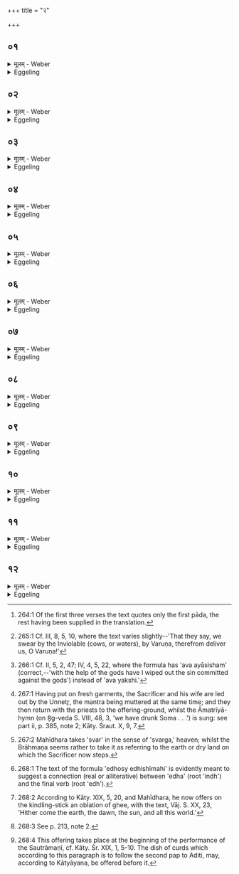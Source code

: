 +++
title = "२"

+++

##  ०१
<details><summary>मूलम् - Weber</summary>

अवभृथ᳘मिष्ट्वा᳘ यन्ति ॥  
अवभृथं वै सो᳘मेनेष्ट्वा᳘ यन्ति सो᳘म एष य᳘त्सौत्रामणी᳟ ॥
</details>

<details><summary>Eggeling</summary>

1. Having performed the sacrifice they betake themselves to the purificatory bath; for after a Soma-sacrifice they do betake themselves to the purificatory bath, and the Sautrāmaṇī is the same as the Soma (sacrifice).
</details>

##  ०२
<details><summary>मूलम् - Weber</summary>

य᳘द्देवा देवहे᳘डनमि᳘ति ॥  
देव᳘कृतादेॗवैनमे᳘नसो मुञ्चति य᳘दि दि᳘वा य᳘दि न᳘क्तमि᳘ति य᳘देॗवाहोरात्रा᳘भ्यामे᳘नः करो᳘ति त᳘स्मादेॗवैनं मुञ्चति य᳘दि जा᳘ग्रद्य᳘दि स्व᳘प्नऽइ᳘ति मनुॗष्या वै᳘ जागरितं᳘ पित᳘रः सुप्तं᳘ मनुष्यकिल्विषा᳘च्चैॗवैनं पितृकिल्विषा᳘च्च मुञ्चति ॥
</details>

<details><summary>Eggeling</summary>

2. [He plunges the mash-pot into the water, with Vāj. S. XX, 14-18 [^egg_660],] 'Whatever contumely

[^egg_660]: 264:1 Of the first three verses the text quotes only the first pāda, the rest having been supplied in the translation.

against the gods, O divine gods, we have committed, from that sin may Agni deliver me; may he deliver me from all trouble!'--he thereby delivers him from the sin committed against the gods.--'Whether by day, whether by night we have committed sins, from that sin may Vāyu deliver me; may he deliver me from all trouble!'--he thereby delivers him from whatever sin he commits by day and night.---'Whether waking, whether in sleep we have committed sins, from that sin may Sūrya deliver me; may he deliver me from all trouble!'--what is awake is men, and what is asleep is the Fathers: he thus delivers him from guilt against men and Fathers.
</details>

##  ०३
<details><summary>मूलम् - Weber</summary>

यद्ग्रा᳘मे यद᳘रण्यऽइ᳘ति ॥  
ग्रा᳘मे वा ह्य᳘रण्ये वै᳘नः क्रियते त᳘स्मादेॗवैनं मुञ्चति य᳘त्सभा᳘यामि᳘ति सॗभ्यादेॗवैनमे᳘नसो मुञ्चति य᳘दिन्द्रियऽइ᳘ति दै᳘वादेॗवैनमे᳘नसो मुञ्चति य᳘छूद्रे यद᳘र्ये यदे᳘नश्चकृमा᳘ वयं यदेकस्या᳘धि ध᳘र्मणि त᳘स्यावय᳘जनमसी᳘ति स᳘र्वस्मादेॗवैनमेत᳘स्मादे᳘नसो मुञ्चति ॥
</details>

<details><summary>Eggeling</summary>

3. 'Whatever sin we have committed in the village, in the forest'--for either in the village or in the forest sin is committed: therefrom he delivers him;--'whatever in the assembly'--from the sin of the assembly he thereby delivers him;--'whatever in our organs of sense'--from the sin against the gods he thereby delivers him;--'whatever against the Śūdra or the Arya, whatever against the right of any one, thereof thou art the expiation,'--from all that sin he thereby delivers him.
</details>

##  ०४
<details><summary>मूलम् - Weber</summary>

यदा᳘पो अघ्न्या इ᳘ति ॥  
वरुणे᳘ति श᳘पामहे त᳘तो वरुण नो मुञ्चे᳘ति वरुॗण्यादेॗवैनमे᳘नसो मुञ्चत्य᳘वभृथ निचुम्पुण निचेरु᳘रसि निचुम्पुण इ᳘ति यो᳘ ह वा᳘ऽअय᳘मपा᳘मावर्तः स᳘ हावभृथः स᳘ हैष व᳘रुणस्य पुत्रो᳘ वा भ्रा᳘ता वा त᳘मेॗवैत᳘त्स्तौत्य᳘व देवै᳘र्देव᳘कृतमे᳘नो यक्षी᳘ति देव᳘कृतमेवैनो᳘ऽवयजते᳘ऽव म᳘र्त्यैर्म᳘र्त्यकृतमि᳘ति म᳘र्त्यकृतमेवैनो᳘ऽवयजते पुरुरा᳘व्णो देव रिष᳘स्पाही᳘ति स᳘र्वाभ्यो मा᳘र्तिभ्यो गोपाये᳘त्येॗवैत᳘दाह ॥
</details>

<details><summary>Eggeling</summary>

4. 'That we swear by the Inviolable Waters [^egg_661], by Varuṇa, therefrom deliver us, O Varuṇa!'--he thereby delivers him from sin against Varuṇa.[He then immerses the pot, with Vāj. S. XII, 18; 19,]

[^egg_661]: 265:1 Cf. III, 8, 5, 10, where the text varies slightly--'That they say, we swear by the Inviolable (cows, or waters), by Varuṇa, therefrom deliver us, O Varuṇa!'

 'O laving bath, laving thou glidest along,'--the bath, indeed, is that whirlpool (now produced) in the water, and that indeed is either Varuṇa's son or brother: it is him he thereby praises;--'with the help of the gods have I expiated [^egg_662] the sin committed against gods,'--he thereby expiates the sin committed against gods;--'with the help of mortals that committed against mortals,'--he thereby expiates the sin committed against mortals;--'preserve me, O God, from injury from the fiercely-howling (demon)!' whereby he means to say, 'Protect me against all inflictions!'

[^egg_662]: 266:1 Cf. II, 5, 2, 47; IV, 4, 5, 22, where the formula has 'ava ayāsisham' (correct,--'with the help of the gods have I wiped out the sin committed against the gods') instead of 'ava yakshi.'
</details>

##  ०५
<details><summary>मूलम् - Weber</summary>

समुद्रे᳘ ते हृ᳘दयमॗप्स्वन्तरि᳟ति ॥  
आ᳘पो वै᳘ समुद्रो र᳘सो वाऽआ᳘पस्त᳘देनमेते᳘न र᳘सेन स᳘ᳫं᳘सृजति सं᳘ त्वा विशन्त्वो᳘षधीरुता᳘प इ᳘ति त᳘देनमेते᳘नोभ᳘येन र᳘सेन स᳘ᳫं᳘सृजति यश्चौ᳘षधिषु य᳘श्चाप्सु द्वौ᳘ विक्रमाऽउ᳘दङ्ङुत्क्रामत्येता᳘वती वै᳘ मनुॗष्ये जूतिर्या᳘वान्विक्रमस्तद्या᳘वत्येॗवास्मिन्जूतिस्त᳘यैव᳘ पाप्मा᳘नं वि᳘जहाति ॥
</details>

<details><summary>Eggeling</summary>

5. 'In the ocean, in the waters, is thy heart,'--for the ocean is the waters, and water is sap: with that sap he thus supplies him;--'may the plants and waters unite with thee!'--he thereby supplies him with both kinds of sap, that which is in plants, and that which is in water--He goes two steps northward from out (of the water); for as much as the step is the briskness in man: with what briskness there is in him he thus leaves evil behind him.
</details>

##  ०६
<details><summary>मूलम् - Weber</summary>

सुमित्रिया᳘ न आ᳘प ओ᳘षधयः सन्त्वि᳘ति ॥  
अञ्जलि᳘नाप उ᳘पाचति व᳘ज्रो वाऽआ᳘पो व᳘ज्रेणैॗवैत᳘न्मित्रधे᳘यं कुरुते दुर्मित्रियास्त᳘स्मै सन्तुॗ योऽस्मान्द्वे᳘ष्टि यं᳘ च वयं᳘ द्विष्म इ᳘ति या᳘मस्य दि᳘शं द्वे᳘ष्यः स्यात्तां दि᳘शं प᳘रासिञ्चेत्ते᳘नैव तं प᳘राभावयति ॥
</details>

<details><summary>Eggeling</summary>

6. With, 'May the waters and plants be friendly unto us!' he takes water in his joined hands; for water is a thunderbolt: he thus makes a covenant with the thunderbolt;--and with, 'May they he unfriendly unto him who hateth us, and whom we hate!' let him sprinkle it in whatever direction he who is hateful to him may be, and he thereby discomfits him.
</details>

##  ०७
<details><summary>मूलम् - Weber</summary>

द्रुपदा᳘दिव मुमुचानः᳘ ॥  
स्विन्नः᳘ स्नातो म᳘लादिव पूतं᳘ पवि᳘त्रेणेवा᳘ज्यमा᳘पः शुन्धन्तु मै᳘नस इ᳘ति वासो᳘ऽपप्लावयति य᳘थेषी᳘कां मु᳘ञ्जाद्विवृहे᳘देव᳘मेनᳫं स᳘र्वस्मात्पाप्म᳘नो वि᳘वृहति स्ना᳘ति त᳘म एवा᳘पहते ॥
</details>

<details><summary>Eggeling</summary>

7. With (Vāj. S. XX, 20), 'As one set free (is liberated) from the stake, as he who sweateth

 (is cleansed) from filth by bathing, as the ghee is purified by the strainer, so may the waters cleanse me from sin!' he causes his garment to float away: even as one would pluck out a reed from its sheath, so he plucks him from out all evil. He bathes, and (thereby) drives the darkness (of sin) from himself.
</details>

##  ०८
<details><summary>मूलम् - Weber</summary>

उ᳘द्वयं त᳘मसस्परी᳘ति ॥  
पाप्मा वै त᳘मः पाप्मा᳘नमेव तमो᳘ऽपहतेॗ स्वः प᳘श्यन्त उ᳘त्तरमि᳘त्ययं वै᳘ लोॗकोऽद्भ्य उ᳘त्तरोऽस्मि᳘न्नेव᳘ लोके प्र᳘तितिष्ठति देवं᳘ देवत्रा सू᳘र्यम᳘गन्म ज्यो᳘तिरुत्तममि᳘ति स्वर्गो वै᳘ लोकः सू᳘र्यो ज्यो᳘तिरुत्तम᳘ᳫं᳘ स्वर्ग᳘ऽएव᳘ लोॗकेऽन्ततः प्र᳘तितिष्ठत्य᳘नपेक्षमे᳘त्याहवनी᳘यमु᳘पतिष्ठते ॥
</details>

<details><summary>Eggeling</summary>

8. [He comes out [^egg_663], with Vāj. S. XX, 21,] 'From out of the gloom have we risen,'--gloom is evil: it is gloom, evil, he thus keeps away;--'beholding the higher light [^egg_664],'--this (terrestrial) world is higher than the water: it is on this world he thus establishes himself;--'God Sūrya, with the gods, the highest light,'--Sūrya, the highest light (jyotis), is the heavenly world: it is in the heavenly world he thus finally establishes himself. He walks along without looking back, and approaches the Āhavanīya,--

[^egg_663]: 267:1 Having put on fresh garments, the Sacrificer and his wife are led out by the Unnetr̥, the mantra being muttered at the same time; and they then return with the priests to the offering-ground, whilst the Āmatrīyā-hymn (on R̥g-veda S. VIII, 48, 3, 'we have drunk Soma . . .') is sung: see part ii, p. 385, note 2; Kāty. Śraut. X, 9, 7.

[^egg_664]: 267:2 Mahīdhara takes 'svar' in the sense of 'svarga,' heaven; whilst the Brāhmaṇa seems rather to take it as referring to the earth or dry land on which the Sacrificer now steps.
</details>

##  ०९
<details><summary>मूलम् - Weber</summary>

अपो᳘ऽअद्या᳘न्वचारिषमि᳘ति ॥  
अपा᳘मेव र᳘सम᳘वरुन्द्धे र᳘सेन स᳘मसृक्ष्मही᳘त्यपा᳘मेव र᳘समात्म᳘न्धत्ते प᳘यस्वानग्नऽआ᳘गमं तं᳘ मा स᳘ᳫं᳘सृज व᳘र्चसा प्रज᳘या च ध᳘नेन चे᳘त्याशि᳘षमेॗवैतदा᳘शास्ते ॥
</details>

<details><summary>Eggeling</summary>

9. With (Vāj. S. XX, 22), 'Along the waters have I gone this day,'--the essence of the waters he thereby secures for himself;---'with their essence have we united,'--the essence of the waters he thus takes to himself;--'rich in sap, O Agni, have I come: do thou unite (supply) me with splendour, with offspring, and with wealth!' he thereby invokes a blessing.
</details>

##  १०
<details><summary>मूलम् - Weber</summary>

ए᳘धोऽस्येधिषीमही᳘ति समि᳘धमा᳘दत्ते ॥  
ए᳘धो ह वा᳘ऽअग्नेः᳘ समि᳘त्समि᳘दसि ते᳘जोऽसि ते᳘जो म᳘यि धेही᳘त्याहवनी᳘ये समि᳘धमभ्या᳘दधात्यग्नि᳘मेॗवैत᳘या स᳘मिन्द्धे स᳘ एनᳫं स᳘मिद्धस्ते᳘जसा स᳘मिन्द्धे ॥
</details>

<details><summary>Eggeling</summary>

10. With (Vāj. S. XX, 23), 'A kindler thou art:

may we prosper [^egg_665]!' he takes a kindling-stick, for a kindler of Agni (the fire) the kindling-stick indeed is. With, 'Enkindling thou art, fire thou art: lay thou fire into me!' he puts the kindling-stick on the Āhavanīya: he thereby kindles the fire, and, thus kindled, it kindles him with fire (energy) [^egg_666].

[^egg_665]: 268:1 The text of the formula 'edhosy edhishīmahi' is evidently meant to suggest a connection (real or alliterative) between 'edha' (root 'indh') and the final verb (root 'edh').

[^egg_666]: 268:2 According to Kāty. XIX, 5, 20, and Mahīdhara, he now offers on the kindling-stick an oblation of ghee, with the text, Vāj. S. XX, 23, 'Hither come the earth, the dawn, the sun, and all this world.'
</details>

##  ११
<details><summary>मूलम् - Weber</summary>

आदित्यं᳘ चरुं᳘ यक्ष्य᳘माणो निर्व᳘पति ॥  
आदित्य᳘मीजान᳘ इयं वाऽअ᳘दितिरस्या᳘मेव᳘ यज्ञं᳘ तनुॗतेऽस्या᳘मिष्ट्वा प्र᳘तितिष्ठति धेनुर्द᳘क्षिणेयं वै᳘ धेनु᳘रिमा᳘मेव स᳘र्वान्का᳘मान्दुहे वत्सं पू᳘र्वस्यां द᳘दाति मात᳘रमु᳘त्तरस्यां यदा वै᳘ वत्सो᳘ मात᳘रं ध᳘यत्य᳘थ सा प्र᳘त्ता दुहे प्र᳘त्तामेॗवेमाᳫं स᳘र्वान्का᳘मान्दुहे ॥
</details>

<details><summary>Eggeling</summary>

11. Being about to offer a pap to Aditi [^egg_667], he prepares it: Aditi being this (earth), he who offers Aditi's (pap) performs the sacrifice on this (earth), and by offering firmly establishes himself thereon. The sacrificial fee is a milch cow (with calf): the milch cow being this (earth), he milks out from the latter all his desires. The calf he gives away at the former (pap-offering to Aditi [^egg_668]), and the mother-cow at the latter; for when a calf sucks the mother-cow, the latter gives milk when she is given away, and from her, when given away, he thus milks all his desires.

[^egg_667]: 268:3 See p. 213, note 2.

[^egg_668]: 268:4 This offering takes place at the beginning of the performance of the Sautrāmaṇī, cf. Kāty. Śr. XIX, 1, 5-10. The dish of curds which according to this paragraph is to follow the second pap to Aditi, may, according to Kātyāyana, be offered before it.
</details>

##  १२
<details><summary>मूलम् - Weber</summary>

त᳘दाहुः᳟᳟ ॥ 
प्रेव वा᳘ऽएॗषोऽस्मा᳘ल्लोका᳘च्च्यवतेॗ योॗऽपोऽवभृथ᳘मभ्यवैती᳘त्यवभृथा᳘दुदे᳘त्य मैत्रावरुण्या᳘ पयॗस्यया य᳘जतऽयं᳘ वै᳘ लोको᳘ मिॗत्रोऽसौ व᳘रुणो य᳘देॗवेदम᳘न्तरेण त᳘त्पयॗस्या तद्य᳘न्मैत्रावरुण्या᳘ पयॗस्यया य᳘जतऽएॗष्वेॗवैत᳘ल्लोके᳘षु प्र᳘तितिष्ठति प्राणो वै᳘ मिॗत्रोऽपानो व᳘रुणो᳘ऽन्नमेव᳘ पयॗस्या तद्य᳘न्मैत्रावरुण्या᳘ पयॗस्यया य᳘जते प्राण᳘ऽएॗवान्ना᳘द्येऽन्ततः प्र᳘तितिष्ठति ॥ ४ [९.२.] ॥ ॥
</details>
<details><summary>Eggeling</summary>

12. As to this they say, 'Surely, he who goes down to the water for the purificatory bath falls away from this world!' Well, when he has come out from the bath, he offers a dish of curds to Mitra and Varuṇa; now Mitra is this (terrestrial) world,

 Varuṇa yonder world, and the dish of curds is what there is here between (those two): thus, when he offers the dish of curds to Mitra and Varuṇa, he establishes himself in these worlds. And Mitra, indeed, is the in-breathing, Varuṇa the off-breathing, and the dish of curds the food: thus when he offers the dish of curds to Mitra and Varuṇa, he finally establishes himself in the vital air, in food.
</details>

